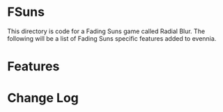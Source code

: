 # FSuns
This directory is code for a Fading Suns game called Radial Blur. The following will be a list of Fading Suns specific features added to evennia.

# Features

# Change Log
